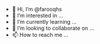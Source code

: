 - 👋 Hi, I’m @farooqhs
- 👀 I’m interested in ...
- 🌱 I’m currently learning ...
- 💞️ I’m looking to collaborate on ...
- 📫 How to reach me ...

<!---
farooqhs/farooqhs is a ✨ special ✨ repository because its `README.md` (this file) appears on your GitHub profile.
You can click the Preview link to take a look at your changes.
--->
